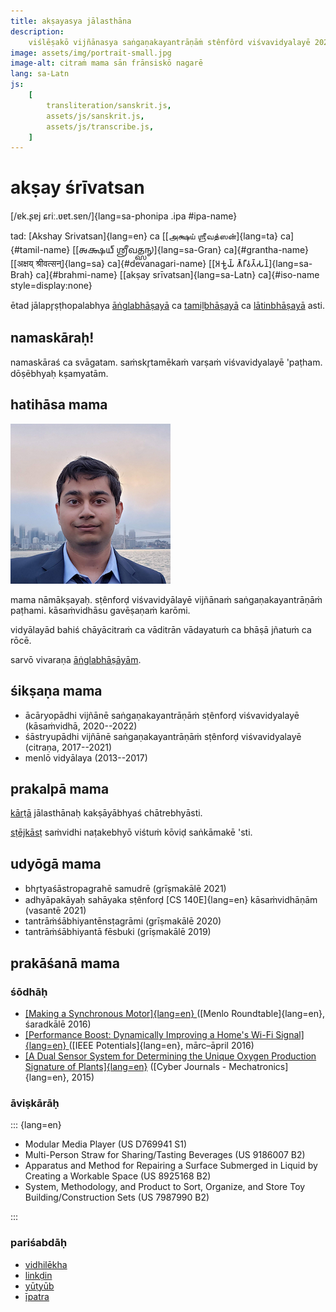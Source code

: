 ```yaml
---
title: akṣayasya jālasthāna
description:
    viślēṣakō vijñānasya saṅgaṇakayantrāṇāṁ stênfôrd viśvavidyalayē 2022
image: assets/img/portrait-small.jpg
image-alt: citraṁ mama sān frānsiskō nagarē
lang: sa-Latn
js:
    [
        transliteration/sanskrit.js,
        assets/js/sanskrit.js,
        assets/js/transcribe.js,
    ]
---
```


# akṣay śrīvatsan

[/ɐk.ʂɐj ɕriː.ʋɐt.sɐn/]{lang=sa-phonipa .ipa #ipa-name}

tad: [Akshay Srivatsan]{lang=en} ca [[அக்ஷய் ஶ்ரீவத்ஸன்]{lang=ta}
ca]{#tamil-name} [[𑌅𑌕𑍍𑌷𑌯𑍍 𑌶𑍍𑌰𑍀𑌵𑌤𑍍𑌸𑌨𑍍]{lang=sa-Gran} ca]{#grantha-name} [[अक्षय्
श्रीवत्सन्]{lang=sa} ca]{#devanagari-name} [[𑀅𑀓𑁆𑀱𑀬𑁆 𑀰𑁆𑀭𑀻𑀯𑀢𑁆𑀲𑀦𑁆]{lang=sa-Brah}
ca]{#brahmi-name} [[akṣay srīvatsan]{lang=sa-Latn} ca]{#iso-name
style=display:none}

ētad jālapr̥ṣṭhopalabhya [āṅglabhāṣayā](index.html) ca [tamiḻbhāṣayā](tamil.html)
ca [lātinbhāṣayā](latin.html) asti.

## namaskāraḥ!

namaskāraś ca svāgatam. saṁskr̥tamēkaṁ varṣaṁ viśvavidyalayē 'paṭham. dōṣēbhyaḥ
kṣamyatām.

<div id="scripts" style="display:none">
<label for="script">**lipiṁ cinō—**</label>
<select name="script" id="script" onchange="set_document_script(this.value)">
    <option value="iso">lātin</option>
    <option value="devanagari">dēvanāgarī</option>
    <option value="grantha">grantha</option>
    <option value="brahmi">brāhmī</option>
    <option value="tamil">tamiḻ</option>
    <option value="ipa">sarvadēśīya</option>
</select>
</div>

<script>
document.getElementById("scripts").style.display = "block";

function set_document_script(type) {
    if (type == "iso")
        iso();
    else if (type == "devanagari")
        devanagari();
    else if (type == "grantha")
        grantha();
    else if (type == "brahmi")
        brahmi();
    else if (type == "tamil")
        tamil();
    else if (type == "ipa")
        ipa();
}
</script>

## hatihāsa mama

![citraṁ mama sān frānsiskō nagarē](assets/img/portrait-small.jpg)

mama nāmākṣayaḥ. sṭênforḍ viśvavidyālayē vijñānaṁ saṅgaṇakayantrāṇāṁ paṭhami.
kāsaṁvidhāsu gavēṣaṇaṁ karōmi.

vidyālayād bahiś chāyācitraṁ ca vāditrān vādayatuṁ ca bhāṣā jñatuṁ ca rōcē.

sarvō vivaraṇa [āṅglabhāṣāyām](index.html).

## śikṣaṇa mama

-   ācāryopādhi vijñānē saṅgaṇakayantrāṇāṁ sṭênforḍ viśvavidyalayē (kāsaṁvidhā,
    2020--2022)
-   śāstryupādhi vijñānē saṅgaṇakayantrāṇāṁ sṭênforḍ viśvavidyalayē (citraṇa,
    2017--2021)
-   menlō vidyālaya (2013--2017)

## prakalpā mama

[kārṭā](https://carta.stanford.edu) jālasthānaḥ kakṣāyābhyaś chātrebhyāsti.

[sṭējkāsṭ](https://taps.stanford.edu/stagecast) saṁvidhi naṭakebhyō viśtuṁ kōviḍ
saṅkāmakē 'sti.

## udyōgā mama

-   bhr̥tyaśāstropagrahē samudrē (grīṣmakālē 2021)
-   adhyāpakāyaḥ sahāyaka sṭênforḍ [CS 140E]{lang=en} kāsaṁvidhāṇām
    (vasantē 2021)
-   tantrāṁśābhiyantēnsṭagrāmi (grīṣmakālē 2020)
-   tantrāṁśābhiyantā fēsbuki (grīṣmakālē 2019)

## prakāśanā mama

### śōdhāḥ

-   [[Making a Synchronous Motor]{lang=en} ](http://roundtable.menloschool.org/issue25/5_McNelly+Srivatsan_MS_Roundtable25_Fall_2016.pdf)
    ([Menlo Roundtable]{lang=en}, śaradkālē 2016)
-   [[Performance Boost: Dynamically Improving a Home's Wi-Fi Signal]{lang=en} ](http://ieeexplore.ieee.org/abstract/document/7425403/)
    ([IEEE Potentials]{lang=en}, mārc–āpril 2016)
-   [[A Dual Sensor System for Determining the Unique Oxygen Production Signature of Plants]{lang=en}](http://www.cyberjournals.com/Papers/2015/01.pdf)
    ([Cyber Journals - Mechatronics]{lang=en}, 2015)

### āviṣkārāḥ

::: {lang=en}

-   Modular Media Player (US D769941 S1)
-   Multi-Person Straw for Sharing/Tasting Beverages (US 9186007 B2)
-   Apparatus and Method for Repairing a Surface Submerged in Liquid by Creating
    a Workable Space (US 8925168 B2)
-   System, Methodology, and Product to Sort, Organize, and Store Toy
    Building/Construction Sets (US 7987990 B2)

:::

### pariśabdāḥ

-   [vidhilēkha](https://github.com/Akshay-Srivatsan)
-   [linkḍin](https://www.linkedin.com/in/akshay-srivatsan/)
-   [yūṭyūb](https://www.youtube.com/channel/UCUrJQeVdrtJZ1GjCXz1aWXA)
-   [īpatra](mailto:srivatsan.akshay+website@gmail.com)

<script>
if (window.location.search) set_document_script(window.location.search.slice(1));
</script>
